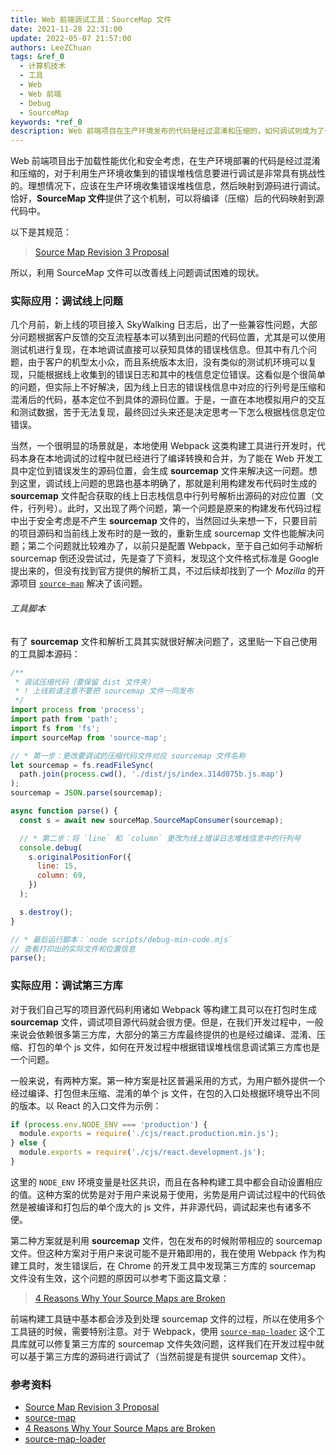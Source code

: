 ```yaml
---
title: Web 前端调试工具：SourceMap 文件
date: 2021-11-28 22:31:00
update: 2022-05-07 21:57:00
authors: LeeZChuan
tags: &ref_0
  - 计算机技术
  - 工具
  - Web
  - Web 前端
  - Debug
  - SourceMap
keywords: *ref_0
description: Web 前端项目在生产环境发布的代码是经过混淆和压缩的，如何调试则成为了一个难题，SourceMap 文件则是一个解决该问题时可以利用的很好的工具。
---
```




Web 前端项目出于加载性能优化和安全考虑，在生产环境部署的代码是经过混淆和压缩的，对于利用生产环境收集到的错误堆栈信息要进行调试是非常具有挑战性的。理想情况下，应该在生产环境收集错误堆栈信息，然后映射到源码进行调试。恰好，**SourceMap 文件**提供了这个机制，可以将编译（压缩）后的代码映射到源代码中。

<!-- truncate -->

以下是其规范：

> [Source Map Revision 3 Proposal](https://sourcemaps.info/spec.html)

所以，利用 SourceMap 文件可以改善线上问题调试困难的现状。

### 实际应用：调试线上问题

几个月前，新上线的项目接入 SkyWalking 日志后，出了一些兼容性问题，大部分问题根据客户反馈的交互流程基本可以猜到出问题的代码位置，尤其是可以使用测试机进行复现，在本地调试直接可以获知具体的错误栈信息。但其中有几个问题，由于客户的机型太小众，而且系统版本太旧，没有类似的测试机环境可以复现，只能根据线上收集到的错误日志和其中的栈信息定位错误。这看似是个很简单的问题，但实际上不好解决，因为线上日志的错误栈信息中对应的行列号是压缩和混淆后的代码，基本定位不到具体的源码位置。于是，一直在本地模拟用户的交互和测试数据，苦于无法复现，最终回过头来还是决定思考一下怎么根据栈信息定位错误。

当然，一个很明显的场景就是，本地使用 Webpack 这类构建工具进行开发时，代码本身在本地调试的过程中就已经进行了编译转换和合并，为了能在 Web 开发工具中定位到错误发生的源码位置，会生成 **sourcemap** 文件来解决这一问题。想到这里，调试线上问题的思路也基本明确了，那就是利用构建发布代码时生成的 **sourcemap** 文件配合获取的线上日志栈信息中行列号解析出源码的对应位置（文件，行列号）。此时，又出现了两个问题，第一个问题是原来的构建发布代码过程中出于安全考虑是不产生 **sourcemap** 文件的，当然回过头来想一下，只要目前的项目源码和当前线上发布时的是一致的，重新生成 sourcemap 文件也能解决问题；第二个问题就比较难办了，以前只是配置 Webpack，至于自己如何手动解析 sourcemap 倒还没尝试过，先是查了下资料，发现这个文件格式标准是 Google 提出来的，但没有找到官方提供的解析工具，不过后续却找到了一个 _Mozilla_ 的开源项目 [`source-map`](https://github.com/mozilla/source-map) 解决了该问题。

###### 工具脚本

有了 **sourcemap** 文件和解析工具其实就很好解决问题了，这里贴一下自己使用的工具脚本源码：

```js
/**
 * 调试压缩代码（要保留 dist 文件夹）
 * ! 上线前请注意不要把 sourcemap 文件一同发布
 */
import process from 'process';
import path from 'path';
import fs from 'fs';
import sourceMap from 'source-map';

// * 第一步：更改要调试的压缩代码文件对应 sourcemap 文件名称
let sourcemap = fs.readFileSync(
  path.join(process.cwd(), './dist/js/index.314d075b.js.map')
);
sourcemap = JSON.parse(sourcemap);

async function parse() {
  const s = await new sourceMap.SourceMapConsumer(sourcemap);

  // * 第二步：将 `line` 和 `column` 更改为线上错误日志堆栈信息中的行列号
  console.debug(
    s.originalPositionFor({
      line: 15,
      column: 69,
    })
  );

  s.destroy();
}

// * 最后运行脚本：`node scripts/debug-min-code.mjs`
// 查看打印出的实际文件和位置信息
parse();
```

### 实际应用：调试第三方库

对于我们自己写的项目源代码利用诸如 Webpack 等构建工具可以在打包时生成 **sourcemap** 文件，调试项目源代码就会很方便。但是，在我们开发过程中，一般来说会依赖很多第三方库，大部分的第三方库最终提供的也是经过编译、混淆、压缩、打包的单个 js 文件，如何在开发过程中根据错误堆栈信息调试第三方库也是一个问题。

一般来说，有两种方案。第一种方案是社区普遍采用的方式，为用户额外提供一个经过编译、打包但未压缩、混淆的单个 js 文件，在包的入口处根据环境导出不同的版本。以 React 的入口文件为示例：

```js
if (process.env.NODE_ENV === 'production') {
  module.exports = require('./cjs/react.production.min.js');
} else {
  module.exports = require('./cjs/react.development.js');
}
```

这里的 `NODE_ENV` 环境变量是社区共识，而且在各种构建工具中都会自动设置相应的值。这种方案的优势是对于用户来说易于使用，劣势是用户调试过程中的代码依然是被编译和打包后的单个庞大的 js 文件，并非源代码，调试起来也有诸多不便。

第二种方案就是利用 **sourcemap** 文件，包在发布的时候附带相应的 sourcemap 文件。但这种方案对于用户来说可能不是开箱即用的，我在使用 Webpack 作为构建工具时，发生错误后，在 Chrome 的开发工具中发现第三方库的 sourcemap 文件没有生效，这个问题的原因可以参考下面这篇文章：

> [4 Reasons Why Your Source Maps are Broken](https://blog.sentry.io/2018/10/18/4-reasons-why-your-source-maps-are-broken)

前端构建工具链中基本都会涉及到处理 sourcemap 文件的过程，所以在使用多个工具链的时候，需要特别注意。对于 Webpack，使用 [`source-map-loader`](https://github.com/webpack-contrib/source-map-loader) 这个工具库就可以修复第三方库的 sourcemap 文件失效问题，这样我们在开发过程中就可以基于第三方库的源码进行调试了（当然前提是有提供 sourcemap 文件）。

### 参考资料

- [Source Map Revision 3 Proposal](https://sourcemaps.info/spec.html)
- [source-map](https://github.com/mozilla/source-map)
- [4 Reasons Why Your Source Maps are Broken](https://blog.sentry.io/2018/10/18/4-reasons-why-your-source-maps-are-broken)
- [source-map-loader](https://github.com/webpack-contrib/source-map-loader)
